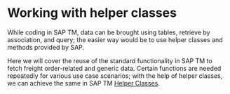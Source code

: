 <a name="top"></a>

# Working with helper classes

While coding in SAP TM, data can be brought using tables, retrieve by association, and query; the easier way would be to use helper classes and methods provided by SAP.

Here we will cover the reuse of the standard functionality in SAP TM to fetch freight order-related and generic data. Certain functions are needed repeatedly for various use case scenarios; with the help of helper classes, we can achieve the same in SAP TM [Helper Classes](https://medium.com/@lina.bhirud/sap-tm-helper-classes-5b942a12d8ed).